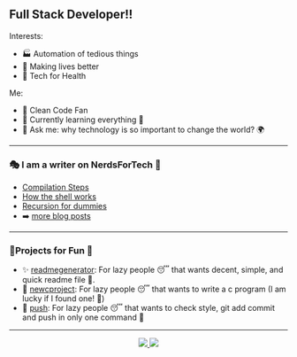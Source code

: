 

## Full Stack Developer!!

Interests:
- 🏭 Automation of tedious things
- 💝 Making lives better
- 🏥 Tech for Health

Me:
- 💅 Clean Code Fan
- 🌱 Currently learning everything 🤣 
- 💬 Ask me: why technology is so important to change the world? 🌍

___

### 🎭 I am a writer on NerdsForTech 🎨

- [Compilation Steps](https://medium.com/nerd-for-tech/a-detailed-explanation-of-the-compiler-gcc-stages-for-rookies-f768b595933d)
- [How the shell works](https://medium.com/nerd-for-tech/ls-command-execution-in-our-own-shell-fe4672cc80eb)
- [Recursion for dummies](https://medium.com/nerd-for-tech/recursion-for-dummies-b81d14bbdb2f)
- ➡️ [more blog posts](https://naveduran.medium.com/)

___

### 🎠Projects for Fun 🎺

- ✨ [readmegenerator](https://github.com/Naveduran/readmegenerator): For lazy people 😴 that wants decent, simple, and quick readme file 🤩.
- 🎄 [newcproject](https://github.com/Naveduran/MyEverydayScripts): For lazy people 😴 that wants to write a c program (I am lucky if I found one! 🎰)
- 🎀 [push](https://github.com/Naveduran/MyEverydayScripts): For lazy people 😴 that wants to check style, git add commit and push in only one command 🎯
___

<p align="center">
<a  href="https://twitter.com/NaVeDuran1" target="_blank"><img  src="https://camo.githubusercontent.com/e1c2fd3bcd4ed13889ed78d1e814261a7cfbc79ae826198b7813850b15a8d956/68747470733a2f2f696d672e736869656c64732e696f2f62616467652f747769747465722d2532333144413146322e7376673f267374796c653d666f722d7468652d6261646765266c6f676f3d74776974746572266c6f676f436f6c6f723d7768697465"  data-canonical-src="https://img.shields.io/badge/twitter-%231DA1F2.svg?&amp;style=for-the-badge&amp;logo=twitter&amp;logoColor=white"  style="max-width:100%;">  </a>
<a  href="https://www.linkedin.com/in/naveduran/" target="_blank" ><img  src="https://camo.githubusercontent.com/a493f6833f99fb3c85788d6d9305e6b7a42b838e5ee5d138fd9a8214a7e77472/68747470733a2f2f696d672e736869656c64732e696f2f62616467652f6c696e6b6564696e2d2532333030373742352e7376673f267374796c653d666f722d7468652d6261646765266c6f676f3d6c696e6b6564696e266c6f676f436f6c6f723d7768697465"  data-canonical-src="https://img.shields.io/badge/linkedin-%230077B5.svg?&amp;style=for-the-badge&amp;logo=linkedin&amp;logoColor=white"  style="max-width:100%;"></a> </p>

